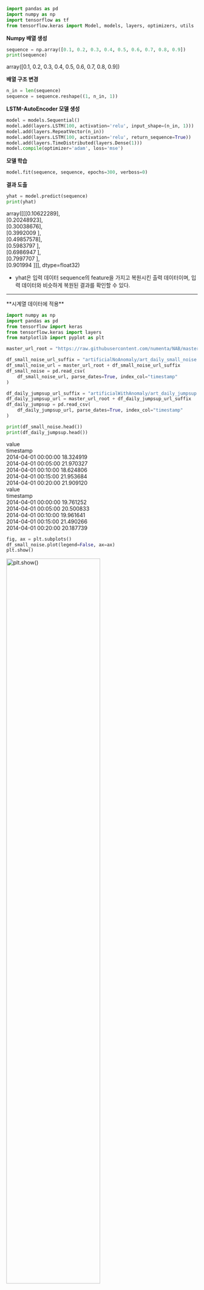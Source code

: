 ```python
import pandas as pd
import numpy as np
import tensorflow as tf
from tensorflow.keras import Model, models, layers, optimizers, utils
```
**Numpy 배열 생성**
```python
sequence = np.array([0.1, 0.2, 0.3, 0.4, 0.5, 0.6, 0.7, 0.8, 0.9])
print(sequence)
```
array([0.1, 0.2, 0.3, 0.4, 0.5, 0.6, 0.7, 0.8, 0.9])

**배열 구조 변경**
```python
n_in = len(sequence)
sequence = sequence.reshape((1, n_in, 1))
```

**LSTM-AutoEncoder 모델 생성**
```python
model = models.Sequential()
model.add(layers.LSTM(100, activation='relu', input_shape=(n_in, 1)))
model.add(layers.RepeatVector(n_in))
model.add(layers.LSTM(100, activation='relu', return_sequence=True))
model.add(layers.TimeDistributed(layers.Dense(1)))
model.compile(optimizer='adam', loss='mse')
```

**모델 학습**
```python
model.fit(sequence, sequence, epochs=300, verboss=0)
```

**결과 도출**
```python
yhat = model.predict(sequence)
print(yhat)
```
array([[[0.10622289],<br>
        [0.20248923],<br>
        [0.30038676],<br>
        [0.3992009 ],<br>
        [0.49857578],<br>
        [0.5983797 ],<br>
        [0.6986947 ],<br>
        [0.7997707 ],<br>
        [0.901994  ]]], dtype=float32)

- yhat은 입력 데이터 sequence의 feature을 가지고 복원시킨 출력 데이터이며, 입력 데이터와 비슷하게 복원된 결과를 확인할 수 있다.

<hr/>
**시계열 데이터에 적용**

```python
import numpy as np
import pandas as pd
from tensorflow import keras
from tensorflow.keras import layers
from matplotlib import pyplot as plt
```

```python
master_url_root = "https://raw.githubusercontent.com/numenta/NAB/master/data/"

df_small_noise_url_suffix = "artificialNoAnomaly/art_daily_small_noise.csv"
df_small_noise_url = master_url_root + df_small_noise_url_suffix
df_small_noise = pd.read_csv(
    df_small_noise_url, parse_dates=True, index_col="timestamp"
)

df_daily_jumpsup_url_suffix = "artificialWithAnomaly/art_daily_jumpsup.csv"
df_daily_jumpsup_url = master_url_root + df_daily_jumpsup_url_suffix
df_daily_jumpsup = pd.read_csv(
    df_daily_jumpsup_url, parse_dates=True, index_col="timestamp"
)
```

```python
print(df_small_noise.head())
print(df_daily_jumpsup.head())
```
value<br>
timestamp<br>
2014-04-01 00:00:00  18.324919<br>
2014-04-01 00:05:00  21.970327<br>
2014-04-01 00:10:00  18.624806<br>
2014-04-01 00:15:00  21.953684<br>
2014-04-01 00:20:00  21.909120<br>
                         value<br>
timestamp<br>
2014-04-01 00:00:00  19.761252<br>
2014-04-01 00:05:00  20.500833<br>
2014-04-01 00:10:00  19.961641<br>
2014-04-01 00:15:00  21.490266<br>
2014-04-01 00:20:00  20.187739<br>

```python
fig, ax = plt.subplots()
df_small_noise.plot(legend=False, ax=ax)
plt.show()
```
<img src="https://cdn.discordapp.com/attachments/1043838254694273104/1043841817407393853/image.png?ex=68aee3f2&is=68ad9272&hm=9876a8bfb23b2052b46671437838ede27515a8a144233994fd76147373661c85&" alt="plt.show()" width="70%"/>

```python
fig, ax = plt.subplots()
df_daily_jumpsup.plot(legend=False, ax=ax)
plt.show()
```
<img src="https://cdn.discordapp.com/attachments/1043838254694273104/1043841951033741372/image.png?ex=68aee412&is=68ad9292&hm=43d9689cae33dcf6a1089f16ea058147e97abb50879d3b7f95338f91cc732f50&" alt="plt.show()" width="70%"/>

```python
training_mean = df_small_noise.mean()
training_std = df_small_noise.std()
df_training_value = (df_small_noise - training_mean) / training_std
print("Number of training samples:", len(df_training_value))
```
Number of training samples: 4032

```python
TIME_STEPS = 288

def create_sequences(values, time_steps=TIME_STEPS):
    output = []
    for i in range(len(values) - time_steps + 1):
        output.append(values[i : (i + time_steps)])
    return np.stack(output)


x_train = create_sequences(df_training_value.values)
print("Training input shape: ", x_train.shape)
```
Training input shape:  (3745, 288, 1)

```python
model = keras.Sequential(
    [
        layers.Input(shape=(x_train.shape[1], x_train.shape[2])),
        layers.Conv1D(
            filters=32, kernel_size=7, padding="same", strides=2, activation="relu"
        ),
        layers.Dropout(rate=0.2),
        layers.Conv1D(
            filters=16, kernel_size=7, padding="same", strides=2, activation="relu"
        ),
        layers.Conv1DTranspose(
            filters=16, kernel_size=7, padding="same", strides=2, activation="relu"
        ),
        layers.Dropout(rate=0.2),
        layers.Conv1DTranspose(
            filters=32, kernel_size=7, padding="same", strides=2, activation="relu"
        ),
        layers.Conv1DTranspose(filters=1, kernel_size=7, padding="same"),
    ]
)
model.compile(optimizer=keras.optimizers.Adam(learning_rate=0.001), loss="mse")
model.summary()
```
Model: "sequential"<br>
_<br>
 Layer (type)                Output Shape              Param #<br>
=================================================================<br>
 conv1d (Conv1D)             (None, 144, 32)           256<br>

 dropout (Dropout)           (None, 144, 32)           0<br>

 conv1d_1 (Conv1D)           (None, 72, 16)            3600<br>

 conv1d_transpose (Conv1DTra  (None, 144, 16)          1808<br>
 nspose)<br>

 dropout_1 (Dropout)         (None, 144, 16)           0<br>

 conv1d_transpose_1 (Conv1DT  (None, 288, 32)          3616<br>
 ranspose)<br>

 conv1d_transpose2 (Conv1DT  (None, 288, 1)           225<br>
 ranspose)<br>

=================================================================<br>
Total params: 9,505<br>
Trainable params: 9,505<br>
Non-trainable params: 0<br>
__<br>

```python
history = model.fit(
    x_train,
    x_train,
    epochs=50,
    batch_size=128,
    validation_split=0.1,
    callbacks=[
        keras.callbacks.EarlyStopping(monitor="val_loss", patience=5, mode="min")
    ],
)
```

```python
plt.plot(history.history["loss"], label="Training Loss")
plt.plot(history.history["val_loss"], label="Validation Loss")
plt.legend()
plt.show()
```

<img src="https://cdn.discordapp.com/attachments/1043838254694273104/1043842249831759973/image.png?ex=68aee45a&is=68ad92da&hm=be809484e6e9fcaea8e23a75ec2ba76c10abaeefd6055d4b30b90e7e4fda3d19&" alt="plt.show()" width="70%"/>

```python
x_train_pred = model.predict(x_train)
train_mae_loss = np.mean(np.abs(x_train_pred - x_train), axis=1)

plt.hist(train_mae_loss, bins=50)
plt.xlabel("Train MAE loss")
plt.ylabel("No of samples")
plt.show()

threshold = np.max(train_mae_loss)
print("Reconstruction error threshold: ", threshold)
```

<img src="https://cdn.discordapp.com/attachments/1043838254694273104/1043842343641546842/image.png?ex=68aee470&is=68ad92f0&hm=341608574423ec4a61029ce0c11cd32b445df323b84e76753f66e5ac801032e8&" alt="threshold" width="70%"/>

Reconstruction error threshold:  0.1730786498462495

```python
plt.plot(x_train[0])
plt.plot(x_train_pred[0])
plt.show()
```

<img src="https://cdn.discordapp.com/attachments/1043838254694273104/1043842436125954069/image.png?ex=68aee486&is=68ad9306&hm=d11896d5901463f546112d343f6fb5d4aab7970351bb73b4b7fcd482be4b412c&" alt="plt" width="70%"/>

```python
df_test_value = (df_daily_jumpsup - training_mean) / training_std
fig, ax = plt.subplots()
df_test_value.plot(legend=False, ax=ax)
plt.show()

x_test = create_sequences(df_test_value.values)
print("Test input shape: ", x_test.shape)

x_test_pred = model.predict(x_test)
test_mae_loss = np.mean(np.abs(x_test_pred - x_test), axis=1)
test_mae_loss = test_mae_loss.reshape((-1))

plt.hist(test_mae_loss, bins=50)
plt.xlabel("test MAE loss")
plt.ylabel("No of samples")
plt.show()

anomalies = test_mae_loss > threshold
print("Number of anomaly samples: ", np.sum(anomalies))
print("Indices of anomaly samples: ", np.where(anomalies))
```
<img src="https://cdn.discordapp.com/attachments/1043838254694273104/1043842568263303202/image.png?ex=68aee4a5&is=68ad9325&hm=e3b614dd950bc7a5bb57169b94e1d3db8598c84107c91c24fbc21c6cc3a72f7e&" alt="test" width="70%"/>

Test input shape:  (3745, 288, 1)<br>
118/118 [==============================] - 0s 3ms/step<br>

<img src="https://cdn.discordapp.com/attachments/1043838254694273104/1043842648571658250/image.png?ex=68aee4b9&is=68ad9339&hm=48b1d2efc59c1241a28e97cf4c6ea57b3dca33f9e532e56e89a425a2d8eb71a5&" alt="anomaly sample" width="70%"/>

Number of anomaly samples:  405

```python
anomalous_data_indices = []
for data_idx in range(TIME_STEPS - 1, len(df_test_value) - TIME_STEPS + 1):
    if np.all(anomalies[data_idx - TIME_STEPS + 1 : data_idx]):
        anomalous_data_indices.append(data_idx)
```

```python
df_subset = df_daily_jumpsup.iloc[anomalous_data_indices]
fig, ax = plt.subplots()
df_daily_jumpsup.plot(legend=False, ax=ax)
df_subset.plot(legend=False, ax=ax, color="r")
plt.show()
```

<img src="https://cdn.discordapp.com/attachments/1043838254694273104/1043842824950525992/image.png?ex=68aee4e3&is=68ad9363&hm=e24d068c5c8b1a90c2ee46c48b0fcbea16eafa1ee5bb3cc1b4c19f3b51c4c969&" alt="anomaly detection" width="70%"/>

